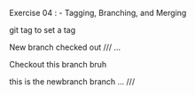 Exercise 04 : - Tagging, Branching, and Merging

git tag <commit-num> to set a tag

New branch checked out
///
...

Checkout this branch bruh

this is the newbranch branch
...
///